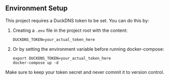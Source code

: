 ## Environment Setup

This project requires a DuckDNS token to be set. You can do this by:

1. Creating a `.env` file in the project root with the content:
   ```
   DUCKDNS_TOKEN=your_actual_token_here
   ```
2. Or by setting the environment variable before running docker-compose:
   ```
   export DUCKDNS_TOKEN=your_actual_token_here
   docker-compose up -d
   ```

Make sure to keep your token secret and never commit it to version control.
